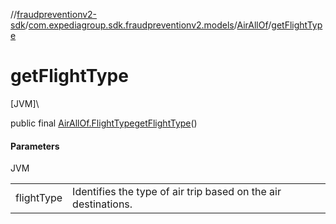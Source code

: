 //[fraudpreventionv2-sdk](../../../index.md)/[com.expediagroup.sdk.fraudpreventionv2.models](../index.md)/[AirAllOf](index.md)/[getFlightType](get-flight-type.md)

# getFlightType

[JVM]\

public final [AirAllOf.FlightType](-flight-type/index.md)[getFlightType](get-flight-type.md)()

#### Parameters

JVM

| | |
|---|---|
| flightType | Identifies the type of air trip based on the air destinations. |
